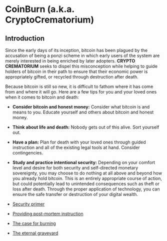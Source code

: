 # CoinBurn (a.k.a. CryptoCrematorium)

## Introduction

Since the early days of its inception, bitcoin has been plagued by the accusation of being a ponzi scheme in which early users of the system are merely interested in being enriched by later adopters. **CRYPTO CREMATORIUM** seeks to dispel this misconception while helping to guide holders of bitcoin in their path to ensure that their economic power is appropriately gifted, or recycled through destruction after death.

Because bitcoin is still so new, it is difficult to fathom where it has come from and where it will go. Here are a few tips for you and your loved ones when it comes to bitcoin and death:

* **Consider bitcoin and honest money:** Consider what bitcoin is and means to you. Educate yourself and others about bitcoin and honest money.
* **Think about life and death:** Nobody gets out of this alive. Sort yourself out.
* **Have a plan:** Plan for death with your loved ones through guided instruction and all of the existing legal tools at hand. Consider contingencies.
* **Study and practice intentional security:** Depending on your comfort level and desire for both security and self-directed monetary sovereignty, you may choose to do nothing at all above and beyond how you already hold bitcoin. This is an entirely appropriate course of action, but could potentially lead to unintended consequences such as theft or loss after death. Through the proper application of technology, you can ensure the safe transfer or destruction of your digital wealth.


* [Security primer](security.md)
* [Providing post-mortem instruction](will.md)
* [The case for burning](burning.md)
* [The eternal graveyard](crypt.md)
